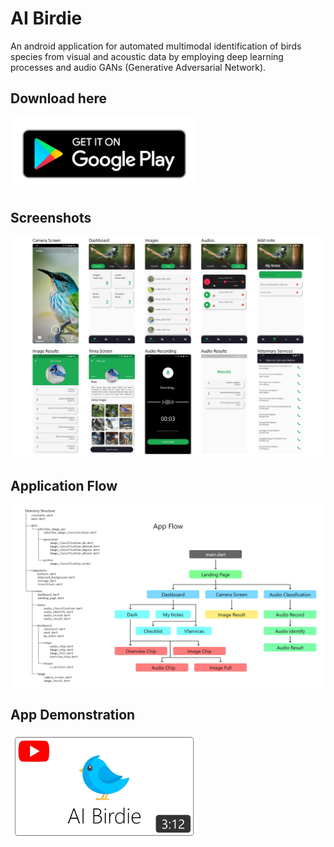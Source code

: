 # AI Birdie

An android application for automated multimodal identification of birds species from visual and acoustic data by employing deep learning processes and audio GANs (Generative Adversarial Network).

## Download here

<a href = "https://play.google.com/store/apps/details?id=dev.jaysonani.aibirdie"><img src = "ss/gpb.png" width="300"></a>


## Screenshots

<img src = "ss/v2.jpg">

## Application Flow
<img src = "tree.jpg">

## App Demonstration
<a href = "https://youtu.be/2QSJhbBnjcU" target="_blank"><img src = "ss/Thumbnail.jpg" width="300" align="left"></a>
